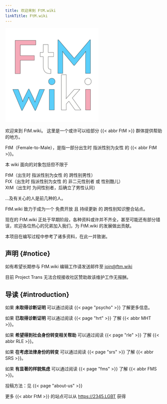 ```yaml
---
title: 欢迎来到 FtM.wiki
linkTitle: FtM.wiki
---
```


![LOGO](favicon.png)

欢迎来到 FtM.wiki。
这里是一个或许可以给部分 {{< abbr FtM >}} 群体提供帮助的地方。

FtM（Female-to-Male），是指一部分出生时 指派性别为女性 的 {{< abbr FtM >}}。

本 wiki 面向的对象包括但不限于

FtM（出生时 指派性别为女性 的 跨性别男性）\
FtX（出生时 指派性别为女性 的 非二元性别者 或 性别酷儿）\
XtM（出生时 为间性别者，后确立了男性认同）

…及有关心的人是前几种的人。

FtM.wiki 致力于成为一个 免费开放 且 持续更新 的 跨性别知识整合站点。

现在的 FtM.wiki 正处于早期阶段，各种资料或许并不齐全，甚至可能还有部分错误，欢迎各位热心的兄弟加入我们，为 FtM.wiki 的发展做出贡献。

本项目在编写过程中参考了诸多资料，在此一并致谢。

## 声明 {#notice}

如有希望长期参与 FtM.wiki 编辑工作请发送邮件至 <join@ftm.wiki>

目前 Project Trans 无法合规接收社区赞助故该维护工作无报酬。

## 导读 {#introduction}

如果 **未取得诊断证明** 可以通过阅读 {{< page "psycho" >}} 了解更多信息。

如果 **已取得诊断证明** 可以通过阅读 {{< page "hrt" >}} 了解 {{< abbr MHT >}}。

如果 **希望得到社会身份转变相关帮助** 可以通过阅读 {{< page "rle" >}} 了解 {{< abbr RLE >}}。

如果 **在考虑法律身份的转变** 可以通过阅读 {{< page "srs" >}} 了解 {{< abbr SRS >}}。

如果 **有显著的样貌焦虑** 可以通过阅读 {{< page "fms" >}} 了解 {{< abbr FMS >}}。

投稿方法：见 {{< page "about-us" >}}

更多 {{< abbr FtM >}} 的站点可以从 <https://2345.LGBT> 获得
